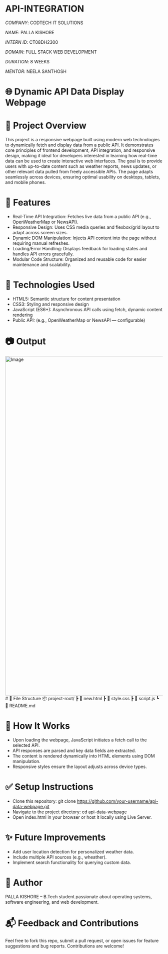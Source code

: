 # API-INTEGRATION

*COMPANY*: CODTECH IT SOLUTIONS

*NAME*: PALLA KISHORE

*INTERN ID*: CT08DH2300

*DOMAIN*: FULL STACK WEB DEVELOPMENT

*DURATION*: 8 WEEKS

*MENTOR*: NEELA SANTHOSH

# 🌐 Dynamic API Data Display Webpage
# 📌 Project Overview
This project is a responsive webpage built using modern web technologies to dynamically fetch and display data from a public API. It demonstrates core principles of frontend development, API integration, and responsive design, making it ideal for developers interested in learning how real-time data can be used to create interactive web interfaces.
The goal is to provide users with up-to-date content such as weather reports, news updates, or other relevant data pulled from freely accessible APIs. The page adapts seamlessly across devices, ensuring optimal usability on desktops, tablets, and mobile phones.
# 🚀 Features
- Real-Time API Integration: Fetches live data from a public API (e.g., OpenWeatherMap or NewsAPI).
- Responsive Design: Uses CSS media queries and flexbox/grid layout to adapt across screen sizes.
- Dynamic DOM Manipulation: Injects API content into the page without requiring manual refreshes.
- Loading/Error Handling: Displays feedback for loading states and handles API errors gracefully.
- Modular Code Structure: Organized and reusable code for easier maintenance and scalability.
# 🔧 Technologies Used
- HTML5: Semantic structure for content presentation
- CSS3: Styling and responsive design
- JavaScript (ES6+): Asynchronous API calls using fetch, dynamic content rendering
- Public API: (e.g., OpenWeatherMap or NewsAPI — configurable)
# 📷 Output
<img width="1920" height="1080" alt="Image" src="https://github.com/user-attachments/assets/850ed21c-5345-432b-a283-1b5d2c660b45" />
# 📁 File Structure
📦 project-root/
 ┣ 📄 new.html
 ┣ 📄 style.css
 ┣ 📄 script.js
 ┗ 📄 README.md

# 📖 How It Works
- Upon loading the webpage, JavaScript initiates a fetch call to the selected API.
- API responses are parsed and key data fields are extracted.
- The content is rendered dynamically into HTML elements using DOM manipulation.
- Responsive styles ensure the layout adjusts across device types.
# ✅ Setup Instructions
- Clone this repository:
git clone https://github.com/your-username/api-data-webpage.git
- Navigate to the project directory:
cd api-data-webpage
- Open index.html in your browser or host it locally using Live Server.
# ✨ Future Improvements
- Add user location detection for personalized weather data.
- Include multiple API sources (e.g., wheather).
- Implement search functionality for querying custom data.
# 👤 Author
PALLA KISHORE – B.Tech student passionate about operating systems, software engineering, and web development.
# 📬 Feedback and Contributions
Feel free to fork this repo, submit a pull request, or open issues for feature suggestions and bug reports. Contributions are welcome!
